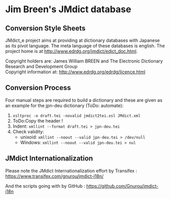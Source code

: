 <!-- vim:set ft=markdown sts=4 ts=4 sw=4 expandtab: -->
Jim Breen's JMdict database
===========================

Conversion Style Sheets
-----------------------

JMdict_e project aims at providing at dictionary databases with Japanese as its
pivot language. The meta language of these databases is english. The project
home is at <http://www.edrdg.org/jmdict/edict_doc.html>.

Copyright holders are: James William BREEN and The Electronic Dictionary Research and Development Group  
Copyright information at: <http://www.edrdg.org/edrdg/licence.html>

Conversion Process
----------------

Four manual steps are required to build a dictionary and these are given as an
example for the jpn-deu dictionary (ToDo: automate):

1.  `xsltproc -o draft.tei -novalid jmdict2tei.xsl JMdict.xml`
2.  ToDo:Copy the header !
3.  Indent: `xmllint --format draft.tei > jpn-deu.tei`
4.  Check validity:
    -   unixoid: `xmllint --noout --valid jpn-deu.tei > /dev/null`
    -   Windows: `xmllint --noout --valid jpn-deu.tei > nul`

JMdict Internationalization
---------------------------

Please note the JMdict Internationalization effort by Transifex :
https://www.transifex.com/gnurou/jmdict-i18n/

And the scripts going with by GitHub :
https://github.com/Gnurou/jmdict-i18n

